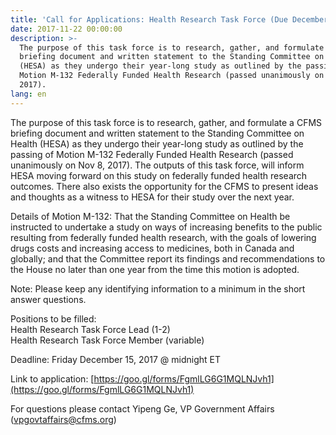 ```yaml
---
title: 'Call for Applications: Health Research Task Force (Due December 15th)'
date: 2017-11-22 00:00:00
description: >-
  The purpose of this task force is to research, gather, and formulate a CFMS
  briefing document and written statement to the Standing Committee on Health
  (HESA) as they undergo their year-long study as outlined by the passing of
  Motion M-132 Federally Funded Health Research (passed unanimously on Nov 8,
  2017).
lang: en
---
```



The purpose of this task force is to research, gather, and formulate a CFMS briefing document and written statement to the Standing Committee on Health (HESA) as they undergo their year-long study as outlined by the passing of Motion M-132 Federally Funded Health Research (passed unanimously on Nov 8, 2017). The outputs of this task force, will inform HESA moving forward on this study on federally funded health research outcomes. There also exists the opportunity for the CFMS to present ideas and thoughts as a witness to HESA for their study over the next year.

Details of Motion M-132: That the Standing Committee on Health be instructed to undertake a study on ways of increasing benefits to the public resulting from federally funded health research, with the goals of lowering drugs costs and increasing access to medicines, both in Canada and globally; and that the Committee report its findings and recommendations to the House no later than one year from the time this motion is adopted.

Note: Please keep any identifying information to a minimum in the short answer questions.

Positions to be filled:<br>Health Research Task Force Lead (1-2)<br>Health Research Task Force Member (variable)

Deadline: Friday December 15, 2017 @ midnight ET

Link to application: [https://goo.gl/forms/FgmlLG6G1MQLNJvh1](https://goo.gl/forms/FgmlLG6G1MQLNJvh1)

For questions please contact Yipeng Ge, VP Government Affairs ([vpgovtaffairs@cfms.org](javascript:void(location.href='mailto:'+String.fromCharCode(118,112,103,111,118,116,97,102,102,97,105,114,115,64,99,102,109,115,46,111,114,103))))